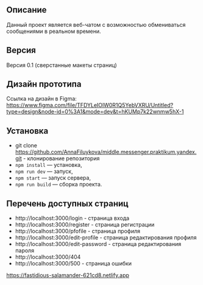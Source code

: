 ## Описание
Данный проект является веб-чатом с возможностью обмениваться сообщениями в реальном времени.  

## Версия
Версия 0.1 (сверстанные макеты страниц)

## Дизайн прототипа 
Ссылка на дизайн в Figma: https://www.figma.com/file/TFDYLeIOlW0R1Q5YebVXRU/Untitled?type=design&node-id=0%3A1&mode=dev&t=hKUMp7k22wnmw5hX-1

## Установка
- git clone https://github.com/AnnaFiluykova/middle.messenger.praktikum.yandex.git - клонирование репозитория
- `npm install` — установка,
- `npm run dev` — запуск,
- `npm start` — запуск сервера,
- `npm run build` — сборка проекта.

## Перечень доступных страниц
- http://localhost:3000/login - страница входа
- http://localhost:3000/register - страница регистрации
- http://localhost:3000/pfofile - страница профиля
- http://localhost:3000/edit-profile - страница редактирования профиля
- http://localhost:3000/edit-password - страница редактирования пароля
- http://localhost:3000/404
- http://localhost:3000/500 - страница ошибки

https://fastidious-salamander-621cd8.netlify.app

